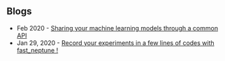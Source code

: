 ## Blogs
- Feb 2020 - [Sharing your machine learning models through a common API](https://www.kdnuggets.com/2020/02/sharing-machine-learning-models-common-api.html)
- Jan 29, 2020 - [Record your experiments in a few lines of codes with fast_neptune !](https://medium.com/@danielhuynh_48554/record-your-experiments-in-a-few-lines-of-codes-with-fast-neptune-79cd799136c5)

